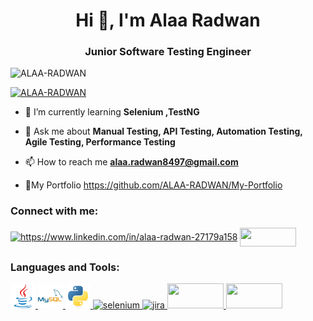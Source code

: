<h1 align="center">Hi 👋, I'm Alaa Radwan</h1>
<h3 align="center"> Junior Software Testing Engineer </h3>

<p align="left"> <img src="https://komarev.com/ghpvc/?username=shamsali15&label=Profile%20views&color=0e75b6&style=flat" alt="ALAA-RADWAN" /> </p>

<p align="left"> <a href="https://github.com/ryo-ma/github-profile-trophy"><img src="https://github-profile-trophy.vercel.app/?username=shamsali15" alt="ALAA-RADWAN" /></a> </p>

- 🌱 I’m currently learning **Selenium ,TestNG**

- 💬 Ask me about **Manual Testing, API Testing, Automation Testing, Agile Testing, Performance Testing**

- 📫 How to reach me **alaa.radwan8497@gmail.com**
- 🌱My Portfolio https://github.com/ALAA-RADWAN/My-Portfolio  


<h3 align="left">Connect with me:</h3>
<p align="left">
<a href="https://www.linkedin.com/in/alaa-radwan-27179a158/" target="blank"><img align="center" src="https://raw.githubusercontent.com/rahuldkjain/github-profile-readme-generator/master/src/images/icons/Social/linked-in-alt.svg" alt="https://www.linkedin.com/in/alaa-radwan-27179a158" height="30" width="40" /></a>
<a href="alaa.radwan8497@gmail.com" target="blank"><img align="center" src="https://img.shields.io/badge/gmail-EA4335?style=for-the-badge&logo=gmail&link=http://right&logoColor=ffffff" height="30" width="90" /></a>
<h3 align="left">Languages and Tools:</h3>
<p align="left"> 
<a href="https://www.java.com" target="_blank" rel="noreferrer"> <img src="https://raw.githubusercontent.com/devicons/devicon/master/icons/java/java-original.svg" alt="java" width="40" height="40"/> </a> 
<a href="https://www.mysql.com/" target="_blank" rel="noreferrer"> <img src="https://raw.githubusercontent.com/devicons/devicon/master/icons/mysql/mysql-original-wordmark.svg" alt="mysql" width="40" height="40"/> </a> 
<a href="https://www.python.org" target="_blank" rel="noreferrer"> <img src="https://raw.githubusercontent.com/devicons/devicon/master/icons/python/python-original.svg" alt="python" width="40" height="40"/> </a> 
<a href="https://www.selenium.dev/documentation/webdriver/" target="_blank" rel="noreferrer"> <img src="https://img.shields.io/badge/Selenium-00AA01?style=for-the-badge&logo=selenium&link=http://right&logoColor=ffffff" alt="selenium" width="90" height="40"/> </a> 
<a href="https://jira.atlassian.com/" target="_blank" rel="noreferrer"> <img src="https://img.shields.io/badge/jira-0052CC?style=for-the-badge&logo=jira&link=http://right&logoColor=ffffff" alt="jira" width="90" height="40"/> </a> 
<a href="https://github.com/" target="_blank" rel="noreferrer"> <img src="https://img.shields.io/badge/github-181717?style=for-the-badge&logo=github&link=http://right&logoColor=ffffff" width="90" height="40"/> </a>
  <a href="https://www.postman.com/" target="_blank" rel="noreferrer"> <img src="https://img.shields.io/badge/postman-FF6C37?style=for-the-badge&logo=postman&link=http://right&logoColor=ffffff" width="90" height="40"/> </a>
</p>


